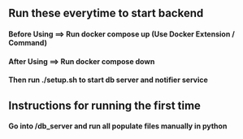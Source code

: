 <h2> Run these everytime to start backend </h2>

<div>
  <h4>Before Using  ==> Run docker compose up  (Use Docker Extension / Command)</h3>
 <h4>After Using ==> Run docker compose down</h3>
  <h4>Then run ./setup.sh to start db server and notifier service</h4>
</div>


<h2> Instructions for running the first time </h2>
<div>
  <h4>Go into /db_server and run all populate files manually in python</h4>
</div>
